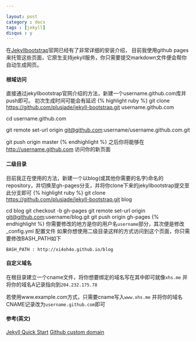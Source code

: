 ```yaml
---

layout: post
category : docs
tags : [jekyll]
disqus : y
---
```


在[Jekyllbootstrap](http://jekyllbootstrap.com)官网已经有了非常详细的安装介绍，
目前我使用github pages来托管这些页面，它原生支持jekyll服务，你只需要提交markdown文件便会帮你自动生成网页。

#### 根域访问
直接通过jekyllbootstrap官网介绍的方法，新建一个username.github.com库并push即可。
初次生成时间可能会有延迟
{% highlight ruby %}
git clone https://github.com/plusjade/jekyll-bootstrap.git username.github.com
 
cd username.github.com

git remote set-url origin git@github.com:username/username.github.com.git
 
git push origin master
{% endhighlight %}
之后你将能够在 http://username.github.com 访问你的新页面

#### 二级目录
目前我正在使用的方法，新建一个以blog(或其他你需要的名字)命名的repository，并切换至gh-pages分支，并将你clone下来的jekyllbootstrap提交至此分支即可
{% highlight ruby %}
git clone https://github.com/plusjade/jekyll-bootstrap.git blog

cd blog
git checkout -b gh-pages
git remote set-url origin git@github.com:username/blog.git
git push origin gh-pages
{% endhighlight %}
你需要修改的地方是你的用户名`username`部分，其次便是修改 _config.yml 配置文件
如果你想使用二级目录这样的方式访问到这个页面，你只需要修改BASH_PATH如下

`BASH_PATH : http://xi4oh4o.github.io/blog`

#### 自定义域名
在根目录建立一个cname文件，将你想要绑定的域名写在其中即可就像`xhs.me` 
并将你的域名A记录指向到`204.232.175.78`

若使用www.example.com方式，只需要cname写入`www.xhs.me`
并将你的域名CNAME记录改为`username.github.com`即可

#### 参考(英文)
[Jekyll Quick Start](http://jekyllbootstrap.com/usage/jekyll-quick-start.html)
[Github custom domain](https://help.github.com/articles/my-custom-domain-isn-t-working)
